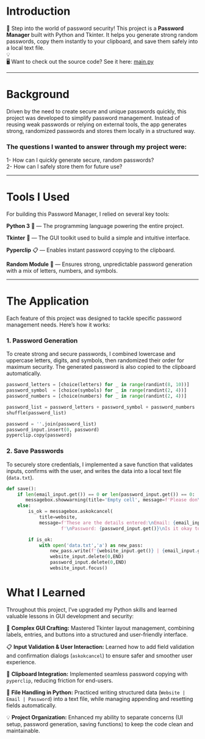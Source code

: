 # Introduction  
🔐 Step into the world of password security! This project is a **Password Manager** built with Python and Tkinter. It helps you generate strong random passwords, copy them instantly to your clipboard, and save them safely into a local text file.  
💡  
🖥️ Want to check out the source code? See it here: [main.py](/main.py)  

---

# Background  
Driven by the need to create secure and unique passwords quickly, this project was developed to simplify password management. Instead of reusing weak passwords or relying on external tools, the app generates strong, randomized passwords and stores them locally in a structured way.  

### The questions I wanted to answer through my project were:  

1- How can I quickly generate secure, random passwords?  
2- How can I safely store them for future use?  

---

# Tools I Used  

For building this Password Manager, I relied on several key tools:  

**Python 3** 🐍 — The programming language powering the entire project.  

**Tkinter** 🎨 — The GUI toolkit used to build a simple and intuitive interface.  

**Pyperclip** 📋 — Enables instant password copying to the clipboard.  

**Random Module** 🎲 — Ensures strong, unpredictable password generation with a mix of letters, numbers, and symbols.  

---

# The Application  

Each feature of this project was designed to tackle specific password management needs. Here’s how it works:  

### 1. Password Generation  
To create strong and secure passwords, I combined lowercase and uppercase letters, digits, and symbols, then randomized their order for maximum security. The generated password is also copied to the clipboard automatically.  

```python
password_letters = [choice(letters) for _ in range(randint(8, 10))]
password_symbol  = [choice(symbols) for _ in range(randint(2, 4))]
password_numbers = [choice(numbers) for _ in range(randint(2, 4))]

password_list = password_letters + password_symbol + password_numbers
shuffle(password_list)

password = ''.join(password_list)
password_input.insert(0, password)
pyperclip.copy(password)

```

### 2. Save Passwords  
To securely store credentials, I implemented a save function that validates inputs, confirms with the user, and writes the data into a local text file (`data.txt`).  

```python
def save():
    if len(email_input.get()) == 0 or len(password_input.get()) == 0:
       messagebox.showwarning(title='Empty cell', message=f'Please don\'t leave any fields empty.' )     
    else:
        is_ok = messagebox.askokcancel(
            title=website,
            message=f'These are the details entered:\nEmail: {email_input.get()}'
                    f'\nPassword: {password_input.get()}\nIs it okay to save?')

        if is_ok:
            with open('data.txt','a') as new_pass:
                new_pass.write(f'{website_input.get()} | {email_input.get()} | {password_input.get()}\n')
                website_input.delete(0,END)
                password_input.delete(0,END)
                website_input.focus()
```

# What I Learned  

Throughout this project, I’ve upgraded my Python skills and learned valuable lessons in GUI development and security:  

🧩 **Complex GUI Crafting:** Mastered Tkinter layout management, combining labels, entries, and buttons into a structured and user-friendly interface.  

📋 **Input Validation & User Interaction:** Learned how to add field validation and confirmation dialogs (`askokcancel`) to ensure safer and smoother user experience.  

🔐 **Clipboard Integration:** Implemented seamless password copying with `pyperclip`, reducing friction for end-users.  

💾 **File Handling in Python:** Practiced writing structured data (`Website | Email | Password`) into a text file, while managing appending and resetting fields automatically.  

💡 **Project Organization:** Enhanced my ability to separate concerns (UI setup, password generation, saving functions) to keep the code clean and maintainable.  
